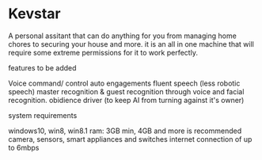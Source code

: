 # Kevstar
A personal assitant that can do anything for you from managing home chores to securing your house and more. it is an all in one machine that will require some extreme permissions for it to work perfectly.

features to be added

Voice command/ control
auto engagements
fluent speech (less robotic speech)
master recognition & guest recognition through voice and facial recognition.
obidience driver (to keep AI from turning against it's owner)

system requirements

windows10, win8, win8.1
ram: 3GB min, 4GB and more is recommended
camera, sensors, smart appliances and switches
internet connection of up to 6mbps
